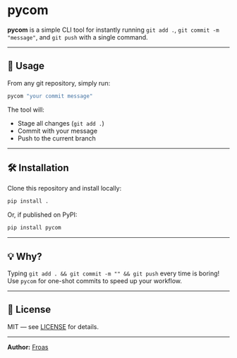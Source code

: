 # pycom

**pycom** is a simple CLI tool for instantly running `git add .`, `git commit -m "message"`, and `git push` with a single command.

---

## 🚀 Usage

From any git repository, simply run:

```bash
pycom "your commit message"
```

The tool will:
- Stage all changes (`git add .`)
- Commit with your message
- Push to the current branch

---

## 🛠️ Installation

Clone this repository and install locally:

```bash
pip install .
```

Or, if published on PyPI:

```bash
pip install pycom
```

---

## 💡 Why?

Typing `git add . && git commit -m "" && git push` every time is boring!  
Use `pycom` for one-shot commits to speed up your workflow.

---

## 📝 License

MIT — see [LICENSE](https://github.com/froas-dev/pico/blob/master/LICENCE) for details.

---

**Author:** [Froas](https://github.com/Froas)


